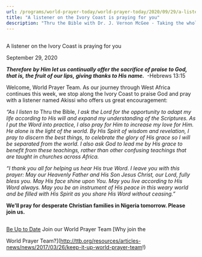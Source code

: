 ```yaml
---
url: /programs/world-prayer-today/world-prayer-today/2020/09/29/a-listener-on-the-ivory-coast-is-praying-for-you
title: "A listener on the Ivory Coast is praying for you"
description: "Thru the Bible with Dr. J. Vernon McGee - Taking the whole Word to the whole world"
---
```







## 
 A listener on the Ivory Coast is praying for you


September 29, 2020




***Therefore by Him let us continually offer the sacrifice of praise to God, that is, the fruit of our lips, giving thanks to His name.***  -Hebrews 13:15

Welcome, World Prayer Team. As our journey through West Africa continues this week, we stop along the Ivory Coast to praise God and pray with a listener named Akissi who offers us great encouragement:

*“As I listen to* Thru the Bible, *I ask the Lord for the opportunity to adapt my life according to His will and expand my understanding of the Scriptures. As I put the Word into practice, I also pray for Him to increase my love for Him. He alone is the light of the world. By His Spirit of wisdom and revelation, I pray to discern the best things, to celebrate the glory of His grace so I will be separated from the world. I also ask God to lead me by His grace to benefit from these teachings, rather than other confusing teachings that are taught in churches across Africa.* 

*“I thank you all for helping us hear His true Word. I leave you with this prayer: May our Heavenly Father and His Son Jesus Christ, our Lord, fully bless you. May His face shine upon You. May you live according to His Word always. May you be an instrument of His peace in this weary world and be filled with His Spirit as you share His Word without ceasing.”* 

**We’ll pray for desperate Christian families in Nigeria tomorrow. Please join us.**







## 




[Be Up to Date](http://feeds.feedburner.com/WorldPrayerToday "World Prayer Today RSS Feed")
Join our World Prayer Team
[Why join the  

World Prayer Team?](http://ttb.org/resources/articles-news/news/2017/03/26/keep-it-up-world-prayer-team!)




